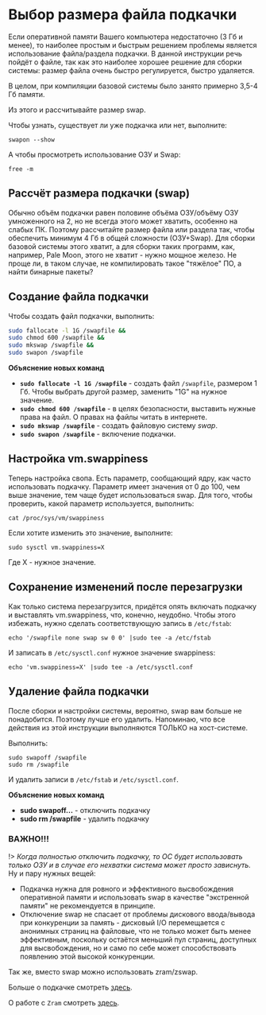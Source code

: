 # Выбор размера файла подкачки

Если оперативной памяти Вашего компьютера недостаточно (3 Гб и менее), то наиболее простым и быстрым решением проблемы является использование файла/раздела подкачки. В данной инструкции речь пойдёт о файле, так как это наиболее хорошее решение для сборки системы: размер файла очень быстро регулируется, быстро удаляется.

В целом, при компиляции базовой системы было занято примерно 3,5-4 Гб памяти.

Из этого и рассчитывайте размер swap.

Чтобы узнать, существует ли уже подкачка или нет, выполните:
```
swapon --show
```
А чтобы просмотреть использование ОЗУ и Swap:
```
free -m
```


## Рассчёт размера подкачки (swap)
Обычно объём подкачки равен половине объёма ОЗУ/объёму ОЗУ умноженного на 2, но не всегда этого может хватить, особенно на слабых ПК. Поэтому рассчитайте размер файла или раздела так, чтобы обеспечить минимум 4 Гб в общей сложности (ОЗУ+Swap). Для сборки базовой системы этого хватит, а для сборки таких программ, как, например, Pale Moon, этого не хватит - нужно мощное железо. Не проще ли, в таком случае, не компилировать такое "тяжёлое" ПО, а найти бинарные пакеты?


## Создание файла подкачки
Чтобы создать файл подкачки, выполнить:
```bash
sudo fallocate -l 1G /swapfile &&
sudo chmod 600 /swapfile &&
sudo mkswap /swapfile &&
sudo swapon /swapfile
```

**Объяснение новых команд**
* **``sudo fallocate -l 1G /swapfile``** - создать файл `/swapfile`, размером 1 Гб. Чтобы выбрать другой размер, заменить "1G" на нужное значение.
* **``sudo chmod 600 /swapfile``** - в целях безопасности, выставить нужные права на файл. О правах на файлы читать в интернете.
* **``sudo mkswap /swapfile``** - создать файловую систему *swap*.
* **``sudo swapon /swapfile``** - включение подкачки.


## Настройка vm.swappiness
Теперь настройка свопа. Есть параметр, сообщающий ядру, как часто использовать подкачку. Параметр имеет значения от 0 до 100, чем выше значение, тем чаще будет использоваться swap.
Для того, чтобы проверить, какой параметр используется, выполнить:
```
cat /proc/sys/vm/swappiness
```
Если хотите изменить это значение, выполните:
```
sudo sysctl vm.swappiness=X
```
Где X - нужное значение.


## Сохранение изменений после перезагрузки
Как только система перезагрузится, придётся опять включать подкачку и выставлять vm.swappiness, что, конечно, неудобно. Чтобы этого избежать, нужно сделать соответствующую запись в `/etc/fstab`:
```
echo '/swapfile none swap sw 0 0' |sudo tee -a /etc/fstab
```
И записать в `/etc/sysctl.conf` нужное значение swappiness:
```
echo 'vm.swappiness=X' |sudo tee -a /etc/sysctl.conf
```


## Удаление файла подкачки
После сборки и настройки системы, вероятно, swap вам больше не понадобится. Поэтому лучше его удалить. Напоминаю, что все действия из этой инструкции выполняются ТОЛЬКО на хост-системе.

Выполнить:
```
sudo swapoff /swapfile
sudo rm /swapfile
```

И удалить записи в `/etc/fstab` и `/etc/sysctl.conf`.

**Объяснение новых команд**
* **sudo swapoff...** - отключить подкачку
* **sudo rm /swapfile** - удалить подкачку

### ВАЖНО!!!
!> *Когда полностью отключить подкачку, то ОС будет использовать только ОЗУ и в случае его нехватки система может просто зависнуть.*
Ну и пару нужных вещей:
* Подкачка нужна для ровного и эффективного высвобождения оперативной памяти и использовать swap в качестве "экстренной памяти" не рекомендуется в принципе.
* Отключение swap не спасает от проблемы дискового ввода/вывода при конкуренции за память - дисковый I/O перемещается с анонимных страниц на файловые, что не только может быть менее эффективным, поскольку остаётся меньший пул страниц, доступных для высвобождения, но и само по себе может способствовать появлению этой высокой конкуренции.

Так же, вместо swap можно использовать zram/zswap.

Больше о подкачке смотреть [здесь](https://habr.com/ru/company/flant/blog/348324/).

О работе с `Zram` смотреть [здесь](additional/zram.md).
